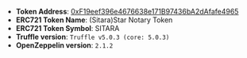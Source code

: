 - **Token Address**: [0xF19eef396e4676638e171B97436bA2dAfafe4965](https://rinkeby.etherscan.io/token/0xF19eef396e4676638e171B97436bA2dAfafe4965)
- **ERC721 Token Name**: (Sitara)Star Notary Token
- **ERC721 Token Symbol**: SITARA
- **Truffle version**: `Truffle v5.0.3 (core: 5.0.3)`
- **OpenZeppelin version**: `2.1.2`

